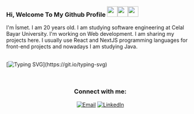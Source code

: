 ### Hi, Welcome To My Github Profile <img src="https://media.giphy.com/media/hvRJCLFzcasrR4ia7z/giphy.gif" width="28"><img src="https://media.giphy.com/media/hvRJCLFzcasrR4ia7z/giphy.gif" width="28"><img src="https://media.giphy.com/media/hvRJCLFzcasrR4ia7z/giphy.gif" width="28">

I'm İsmet. I am 20 years old. I am studying software engineering at Celal Bayar University. I'm working on Web development. I am sharing my projects here. I usually use React and NextJS programming languages for front-end projects and nowadays I am studying Java.  
<br>

[![Typing SVG](https://readme-typing-svg.herokuapp.com?font=Fira+Code&weight=600&size=25&duration=4700&pause=800&center=true&vCenter=true&width=440&lines=I+am+%C4%B0smet+Can+B%C4%B1y%C4%B1k;Software+Engineering+Student;I+am+21+years+old;)](https://git.io/typing-svg)

<br>

<h3 align="center">Connect with me:</h3>

<p align="center">
<a href="mailto:ismetcanbyk@gmail.com"><img alt="Email" src="https://img.shields.io/badge/Email-ismetcanbyk@gmail.com-blue?style=flat&logo=gmail"></a>
<a href="https://www.linkedin.com/in/ismet-can-byk/" target="_blank"><img alt="LinkedIn" src="https://img.shields.io/badge/LinkedIn-@ismetcanbyk-blue?style=flat&logo=linkedin"></a>

</p>
